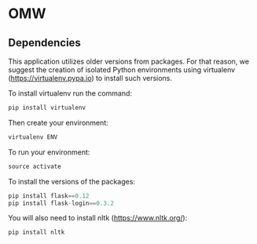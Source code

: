 # OMW

## Dependencies

This application utilizes older versions from packages. For that reason, we suggest the creation of isolated Python environments using virtualenv (https://virtualenv.pypa.io) to install such versions.

To install virtualenv run the command:

```python
pip install virtualenv
```

Then create your environment:

```python
virtualenv ENV
```

To run your environment:

```python
source activate
```

To install the versions of the packages:

```python
pip install flask==0.12
pip install flask-login==0.3.2
```

You will also need to install nltk (https://www.nltk.org/):


```python
pip install nltk
```

